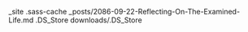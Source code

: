 _site
.sass-cache
_posts/2086-09-22-Reflecting-On-The-Examined-Life.md 
.DS_Store
downloads/.DS_Store
